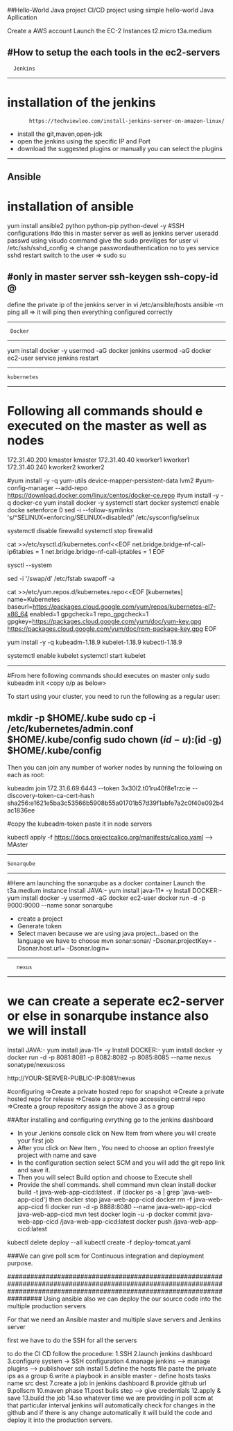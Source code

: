 ##Hello-World Java project
CI/CD project using simple hello-world Java Apllication

Create a AWS account
Launch the EC-2 Instances
t2.micro
t3a.medium

#How to setup the each tools in the ec2-servers
-----------------------
      Jenkins
-----------------------
# installation of the jenkins
           https://techviewleo.com/install-jenkins-server-on-amazon-linux/
 * install the git,maven,open-jdk
 * open the jenkins using the specific IP and Port
 * download the suggested plugins or manually you can select the plugins
 
 
 ---------------------------
 Ansible
 ---------------------------
# installation of ansible
 yum install ansible2 python python-pip python-devel -y
#SSH configurations
  #do this in master server as well as jenkins server
    useradd <username>
    passwd <username>
    using visudo command give the sudo previliges for user
    vi /etc/ssh/sshd_config => change passwordauthentication no to yes
    service sshd restart
    switch to the user => sudo su <username>
  
  #only in master server
    ssh-keygen
    ssh-copy-id <username>@<IP-address>
  -----------
   define the private ip of the jenkins server in vi /etc/ansible/hosts
   ansible -m ping all => it will ping then everything configured correctly
  
-------------------
     Docker
--------------------
  yum install docker -y
	usermod -aG docker jenkins 
	usermod -aG docker ec2-user
	service jenkins restart
  
-----------------
    kubernetes
------------------

# Following all commands should e executed on the master as well as nodes
  172.31.40.200 kmaster kmaster
  172.31.40.40 kworker1 kworker1
  172.31.40.240 kworker2 kworker2

 #yum install -y -q yum-utils device-mapper-persistent-data lvm2
 #yum-config-manager --add-repo https://download.docker.com/linux/centos/docker-ce.repo
 #yum install -y -q docker-ce
  yum install docker -y
  systemctl start docker
  systemctl enable docke
  setenforce 0
  sed -i --follow-symlinks 's/^SELINUX=enforcing/SELINUX=disabled/' /etc/sysconfig/selinux

  systemctl disable firewalld
  systemctl stop firewalld

  cat >>/etc/sysctl.d/kubernetes.conf<<EOF
  net.bridge.bridge-nf-call-ip6tables = 1
  net.bridge.bridge-nf-call-iptables = 1
  EOF

  sysctl --system

  sed -i '/swap/d' /etc/fstab
  swapoff -a

  cat >>/etc/yum.repos.d/kubernetes.repo<<EOF
   [kubernetes]
   name=Kubernetes
   baseurl=https://packages.cloud.google.com/yum/repos/kubernetes-el7-x86_64
   enabled=1
   gpgcheck=1
   repo_gpgcheck=1
   gpgkey=https://packages.cloud.google.com/yum/doc/yum-key.gpg
        https://packages.cloud.google.com/yum/doc/rpm-package-key.gpg
   EOF

yum install -y -q kubeadm-1.18.9 kubelet-1.18.9 kubectl-1.18.9

systemctl enable kubelet
systemctl start kubelet
_________________
#From here following commands should executes on master only
  sudo kubeadm init  <copy o/p as below>

To start using your cluster, you need to run the following as a regular user:

mkdir -p $HOME/.kube
sudo cp -i /etc/kubernetes/admin.conf $HOME/.kube/config
sudo chown $(id -u):$(id -g) $HOME/.kube/config
-------------------------------------------------------
Then you can join any number of worker nodes by running the following on each as root:  <worker>

kubeadm join 172.31.6.69:6443 --token 3x30l2.t01ru40f8e1rzcie --discovery-token-ca-cert-hash sha256:e1621e5ba3c53566b5908b55a01701b57d39f1abfe7a2c0f40e092b4ac1836ee
  
#copy the kubeadm-token paste it in node servers
  
kubectl apply -f https://docs.projectcalico.org/manifests/calico.yaml --> MAster

-----------------------
    Sonarqube 
-----------------------
#Here am launching the sonarqube as a docker container
 Launch the t3a.medium instance
  Install JAVA:- yum install java-11* -y
	Install DOCKER:-
	yum install docker -y
	usermod -aG docker ec2-user
	docker run -d -p 9000:9000 --name sonar sonarqube
  
* create a project
* Generate token
* Select maven because we are using java project...based on the language we have to choose
   mvn sonar:sonar/
     -Dsonar.projectKey=
     -Dsonar.host.url=
      -Dsonar.login=
---------------------
       nexus
----------------------
 # we can create a seperate ec2-server or else in sonarqube instance also we will install
  Install JAVA:- yum install java-11* -y
	Install DOCKER:-
	yum install docker -y
  docker run -d -p 8081:8081 -p 8082:8082 -p 8085:8085 --name nexus sonatype/nexus:oss
  
  http://YOUR-SERVER-PUBLIC-IP:8081/nexus
  
  #configuring
   =>Create a private hosted repo for snapshot
   =>Create a private hosted repo for release
   =>Create a proxy repo accessing central repo
   =>Create a group repository assign the above 3 as a group
  
  
  ##After installing and configuring evrything go to the jenkins dashboard
  * In your Jenkins console click on New Item from where you will create your first job
  * After you click on New Item , You need to choose an option freestyle project with name and save
  * In the configuration section select SCM and you will add the git repo link and save it.
  * Then you will select Build option and choose to Execute shell
  * Provide the shell commands. 
    shell command
   mvn clean install
docker build -t java-web-app-cicd:latest .
if (docker ps -a | grep 'java-web-app-cicd')
then
  docker stop java-web-app-cicd
  docker rm -f java-web-app-cicd
fi
docker run -d -p 8888:8080 --name java-web-app-cicd java-web-app-cicd
mvn test
docker login -u <your docker user name> -p <your password>
docker commit java-web-app-cicd <your docker user name>/java-web-app-cicd:latest
docker push <your docker user name>/java-web-app-cicd:latest

kubectl delete deploy --all
kubectl create -f deploy-tomcat.yaml
  
  
###We can give poll scm for Continuous integration and deployment purpose.
  
  
#################################################################################################################################################################################
Using ansible also we can deploy the our source code into the multiple production servers
  
For that we need an Ansible master and multiple slave servers and Jenkins server
  
first we have to do the SSH for all the servers

to do the CI CD follow the procedure:
  1.SSH
  2.launch jenkins dashboard
  3.configure system -> SSH configuration
  4.manage jenkins --> manage plugins --> publishover ssh install
  5.define the hosts file paste the private ips as a group
  6.write a playbook in ansible master 
      - define hosts
               tasks
               name
                   src
                   dest
  7.create a job in jenkins dashboard
  8.provide github url
  9.pollscm
  10.maven phase
  11.post buils step --> give credentials
  12.apply & save
  13.build the job
  14.so whatever time we are providing in poll scm at that particular interval jenkins will automatically check for changes in the github and if there is any change               automatically it will build the code and deploy it into the production servers.
  
  
 
  
  
